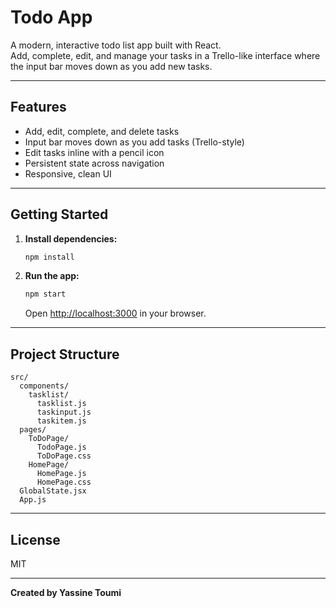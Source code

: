 # Todo App

A modern, interactive todo list app built with React.  
Add, complete, edit, and manage your tasks in a Trello-like interface where the input bar moves down as you add new tasks.

---

## Features

- Add, edit, complete, and delete tasks
- Input bar moves down as you add tasks (Trello-style)
- Edit tasks inline with a pencil icon
- Persistent state across navigation
- Responsive, clean UI

---

## Getting Started

1. **Install dependencies:**
   ```bash
   npm install
   ```

2. **Run the app:**
   ```bash
   npm start
   ```
   Open [http://localhost:3000](http://localhost:3000) in your browser.

---

## Project Structure

```
src/
  components/
    tasklist/
      tasklist.js
      taskinput.js
      taskitem.js
  pages/
    ToDoPage/
      TodoPage.js
      ToDoPage.css
    HomePage/
      HomePage.js
      HomePage.css
  GlobalState.jsx
  App.js
```

---

## License

MIT

---

**Created by Yassine Toumi**
